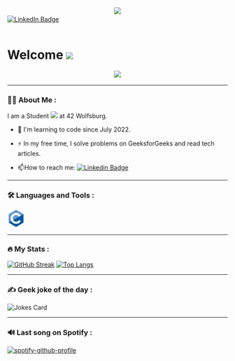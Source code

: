 <div id="header" align="center">
  <img src="https://media.giphy.com/media/8Iv5lqKwKsZ2g/giphy.gif" width="500"/>
</div>
<div id="badges">
  <a href="https://www.linkedin.com/in/vikram-z-b19304146/">
    <img src="https://img.shields.io/badge/LinkedIn-blue?style=for-the-badge&logo=linkedin&logoColor=white" alt="LinkedIn Badge"/>
  </a>
</div>
<div id="badges">
  <img src="https://komarev.com/ghpvc/?username=vziegler2&style=flat-square&color=blue" alt=""/>
</div>
<h1>
  Welcome
  <img src="https://media.giphy.com/media/hvRJCLFzcasrR4ia7z/giphy.gif" width="30px"/>
</h1>
<div align="center">
  <img src="https://media.giphy.com/media/dWesBcTLavkZuG35MI/giphy.gif" width="250"/>
</div>

---

### :man_technologist: About Me :
I am a Student <img src="https://media.giphy.com/media/WUlplcMpOCEmTGBtBW/giphy.gif" width="30"> at 42 Wolfsburg.

- :seedling: I'm learning to code since July 2022.

- :zap: In my free time, I solve problems on GeeksforGeeks and read tech articles.

- :mailbox:How to reach me: [![Linkedin Badge](https://img.shields.io/badge/-LinkedIn-blue?style=flat&logo=Linkedin&logoColor=white)](https://www.linkedin.com/in/vikram-z-b19304146/)

---

### :hammer_and_wrench: Languages and Tools :
<div>
  <img src="https://github.com/devicons/devicon/blob/master/icons/c/c-original.svg" title="C" alt="C" width="40" height="40"/>&nbsp;
</div>

---

### :fire: My Stats :
[![GitHub Streak](http://github-readme-streak-stats.herokuapp.com?user=vziegler2&theme=dark&background=000000)](https://git.io/streak-stats)
[![Top Langs](https://github-readme-stats.vercel.app/api/top-langs/?username=vziegler2&layout=compact&theme=vision-friendly-dark)](https://github.com/anuraghazra/github-readme-stats)

---

### :writing_hand: Geek joke of the day :
<img src="https://readme-jokes.vercel.app/api" alt="Jokes Card" />

---

### :loud_sound: Last song on Spotify :
[![spotify-github-profile](https://spotify-github-profile.vercel.app/api/view?uid=alvaraaltoh&cover_image=true&theme=novatorem&show_offline=false&background_color=121212&bar_color=53b14f&bar_color_cover=false)](https://github.com/kittinan/spotify-github-profile)
